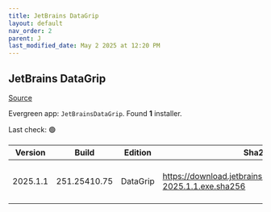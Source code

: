 ```yaml
---
title: JetBrains DataGrip
layout: default
nav_order: 2
parent: J
last_modified_date: May 2 2025 at 12:20 PM
---
```


## JetBrains DataGrip

[Source](https://www.jetbrains.com/datagrip)

Evergreen app: `JetBrainsDataGrip`. Found **1** installer.

Last check: 🟢

| Version  | Build        | Edition  | Sha256                                                               | Date     | Size      | Type | URI                                                                                                                            |
| -------- | ------------ | -------- | -------------------------------------------------------------------- | -------- | --------- | ---- | ------------------------------------------------------------------------------------------------------------------------------ |
| 2025.1.1 | 251.25410.75 | DataGrip | https://download.jetbrains.com/datagrip/datagrip-2025.1.1.exe.sha256 | 2/5/2025 | 787075944 | exe  | [https://download.jetbrains.com/datagrip/datagrip-2025.1.1.exe](https://download.jetbrains.com/datagrip/datagrip-2025.1.1.exe) |
